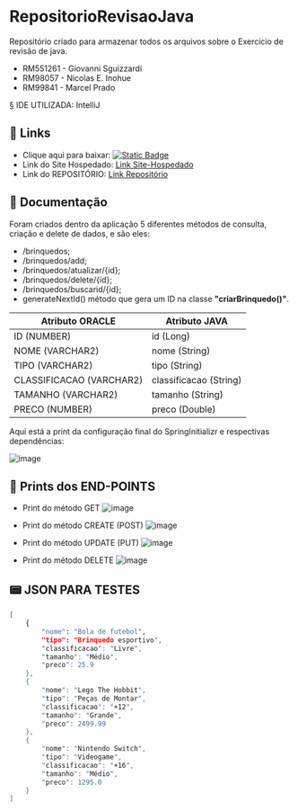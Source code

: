 # RepositorioRevisaoJava
Repositório criado para armazenar todos os arquivos sobre o Exercicio de revisão de java.

- RM551261 - Giovanni Sguizzardi
- RM98057 - Nicolas E. Inohue
- RM99841 - Marcel Prado

§ IDE UTILIZADA: IntelliJ

## 🔗 Links
- Clique aqui para baixar: [![Static Badge](https://img.shields.io/badge/Arquivo-War-File)](https://www.mediafire.com/file/h6kbut4eeew229h/JavaRevisao.zip/file)
- Link do Site Hospedado: [Link Site-Hospedado](https://giovannisguizzardi.github.io/RepositorioRevisaoJava/)
- Link do REPOSITÓRIO: [Link Repositório](https://github.com/GiovanniSguizzardi/RepositorioRevisaoJava.git)

## 📜 Documentação
Foram criados dentro da aplicação 5 diferentes métodos de consulta, criação e delete de dados, e são eles:
- /brinquedos; 
- /brinquedos/add;
- /brinquedos/atualizar/{id};
- /brinquedos/delete/{id};
- /brinquedos/buscarid/{id};
- generateNextId() método que gera um ID na classe **"criarBrinquedo()"**.

| Atributo ORACLE            | Atributo JAVA          |
| -------------------------- | ---------------------- |
| ID (NUMBER)                | id (Long)              |
| NOME (VARCHAR2)            | nome (String)          |
| TIPO (VARCHAR2)            | tipo (String)          |
| CLASSIFICACAO (VARCHAR2)   | classificacao (String) |
| TAMANHO (VARCHAR2)         | tamanho (String)       |
| PRECO (NUMBER)             | preco (Double)         |

Aqui está a print da configuração final do SpringInitializr e respectivas 
dependências:

![image](https://github.com/user-attachments/assets/a4fecf85-8095-4aa9-b13d-0e40b055cc14)

## 📝 Prints dos END-POINTS
- Print do método GET
![image](https://github.com/user-attachments/assets/a3f093d5-6bb1-4fc5-92e2-3fefb053d599)

- Print do método CREATE (POST)
![image](https://github.com/user-attachments/assets/403c13c4-4ba4-4fbf-b106-ad99d5c01ca0)

- Print do método UPDATE (PUT)
![image](https://github.com/user-attachments/assets/804a9f35-9b5f-4eeb-ac5e-f3c9a7b4f4d7)

- Print do método DELETE
![image](https://github.com/user-attachments/assets/28e44a91-4175-435b-9301-a35d6a614160)

## 📟 JSON PARA TESTES
```bash
[
    {
        "nome": "Bola de futebol",
        "tipo": "Brinquedo esportivo",
        "classificacao": "Livre",
        "tamanho": "Médio",
        "preco": 25.9
    },
    {
        "nome": "Lego The Hobbit",
        "tipo": "Peças de Montar",
        "classificacao": "+12",
        "tamanho": "Grande",
        "preco": 2499.99
    },
    {
        "nome": "Nintendo Switch",
        "tipo": "Videogame",
        "classificacao": "+16",
        "tamanho": "Médio",
        "preco": 1295.0
    }
]
```
